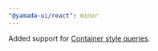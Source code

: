 ```yaml
---
"@yamada-ui/react": minor
---
```


Added support for [Container style queries](https://developer.mozilla.org/en-US/docs/Web/CSS/CSS_containment/Container_size_and_style_queries#container_style_queries).
